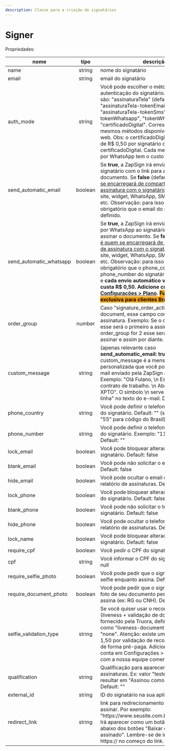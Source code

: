 ```yaml
---
description: Classe para a criação de signatários
---
```


# Signer

Propriedades:

<table><thead><tr><th width="262">nome</th><th width="148.33333333333331" align="center">tipo</th><th>descrição</th></tr></thead><tbody><tr><td>name</td><td align="center">string</td><td>nome do signatário</td></tr><tr><td>email</td><td align="center">string</td><td>email do signatário</td></tr><tr><td>auth_mode</td><td align="center">string</td><td>Você pode escolher o método de autenticação do signatário. Valores possíveis são: "assinaturaTela" (default), "tokenEmail", "assinaturaTela-tokenEmail", "tokenSms", "assinaturaTela-tokenSms", "assinaturaTela-tokenWhatsapp", "tokenWhatsapp" e "certificadoDigital". Correspondem aos mesmos métodos disponíveis na interface web. Obs: o certificadoDigital tem um custo de R$ 0,50 por signatário que assinar com certificadoDigital. Cada mensagem enviada por WhatsApp tem o custo de R$ 0,50.</td></tr><tr><td>send_automatic_email</td><td align="center">boolean</td><td>Se <strong>true</strong>, a ZapSign irá enviar um e-mail ao signatário com o link para assinar o documento. Se <strong>false</strong> (default), <a href="https://docs.zapsign.com.br/documentos/criar-documento#o-que-fazer-com-a-resposta">você é quem se encarregará de compartilhar o link de assinatura com o signatário</a>, seja pelo seu site, widget, WhatsApp, SMS, e-mail, chat etc. Observação: para isso funcionar, é obrigatório que o email do signatário seja definido.</td></tr><tr><td>send_automatic_whatsapp</td><td align="center">boolean</td><td>Se <strong>true</strong>, a ZapSign irá enviar uma mensagem por WhatsApp ao signatário com o link para assinar o documento. Se <strong>false</strong> (default), <a href="https://docs.zapsign.com.br/documentos/criar-documento#o-que-fazer-com-a-resposta">você é quem se encarregará de compartilhar o link de assinatura com o signatário</a>, seja pelo seu site, widget, WhatsApp, SMS, e-mail, chat etc. Observação: para isso funcionar, é obrigatório que o phone_country e phone_number do signatário sejam definidos e <strong>cada envio automático via WhatsApp custa R$ 0,50. Adicione créditos em</strong> <a href="https://app.zapsign.com.br/conta/configuracoes?tab=plans"><strong>Configurações > Plano</strong></a><strong>. </strong><mark style="background-color:orange;"><strong>Funcionalidade exclusiva para clientes Brasil.</strong></mark></td></tr><tr><td>order_group</td><td align="center">number</td><td>Caso "signature_order_active" esteja ativo no document, esse campo controla a ordem de assinatura. Exemplo: Se o order_group é 1, esse será o primeiro a assinar, se o order_group for 2 esse será o segundo a assinar e assim por diante.</td></tr><tr><td>custom_message</td><td align="center">string</td><td>(apenas relevante caso <strong>send_automatic_email: true</strong>). A custom_message é a mensagem personalizada que você pode inserir no e-mail enviado pela ZapSign ao signatário. Exemplo: "Olá Fulano, \n Este é o seu contrato de trabalho. \n Abraços, Equipe XPTO". O símbolo \n serve para "pular uma linha" no texto do e-mail. Default: ""</td></tr><tr><td>phone_country</td><td align="center">string</td><td>Você pode definir o telefone (código do país) do signatário. Default: "" (sugestão: utilizar "55" para código do Brasil)</td></tr><tr><td>phone_number</td><td align="center">string</td><td>Você pode definir o telefone (DDD + número) do signatário. Exemplo: "11998989222". Default: ""</td></tr><tr><td>lock_email</td><td align="center">boolean</td><td>Você pode bloquear alterações ao e-mail do signatário. Default: false</td></tr><tr><td>blank_email</td><td align="center">boolean</td><td>Você pode não solicitar o email do signatário. Default: false</td></tr><tr><td>hide_email</td><td align="center">boolean</td><td>Você pode ocultar o email do signatário no relatório de assinaturas. Default: false</td></tr><tr><td>lock_phone</td><td align="center">boolean</td><td>Você pode bloquear alterações ao telefone do signatário. Default: false</td></tr><tr><td>blank_phone</td><td align="center">boolean</td><td>Você pode não solicitar o telefone do signatário. Default: false</td></tr><tr><td>hide_phone</td><td align="center">boolean</td><td>Você pode ocultar o telefone do signatário no relatório de assinaturas. Default: false</td></tr><tr><td>lock_name</td><td align="center">boolean</td><td>Você pode bloquear alterações ao nome do signatário. Default: false</td></tr><tr><td>require_cpf</td><td align="center">boolean</td><td>Você pedir o CPF do signatário. Default: false</td></tr><tr><td>cpf</td><td align="center">string</td><td>Você informar o CPF do signatário. Default: null</td></tr><tr><td>require_selfie_photo</td><td align="center">boolean</td><td>Você pode pedir que o signatário tire uma selfie enquanto assina. Default: false</td></tr><tr><td>require_document_photo</td><td align="center">boolean</td><td>Você pode pedir que o signatário tire uma foto de seu documento pessoal enquanto assina (ex: RG ou CNH). Default: false</td></tr><tr><td>selfie_validation_type</td><td align="center">string</td><td>Se você quiser usar o reconhecimento facial (liveness + validação de documento), fornecido pela Truora, defina este campo como "liveness-document-match". Default: "none". Atenção: existe um custo extra de R$ 1,50 por validação de reconhecimento facial, de forma pré-paga. Adicione créditos na sua conta em Configurações > Plano ou converse com a nossa equipe comercial.</td></tr><tr><td>qualification</td><td align="center">string</td><td>Qualificação para aparecer no relatório de assinaturas. Ex: valor "testemunha" irá resultar em "Assinou como testemunha". Default: ""</td></tr><tr><td>external_id</td><td align="center">string</td><td>ID do signatário na sua aplicação. Default: ""</td></tr><tr><td>redirect_link</td><td align="center">string</td><td>link para redirecionamento após signatário assinar. Por exemplo: "https://www.seusite.com.br/agradecimento". Irá aparecer como um botão "CONTINUAR" abaixo dos botões "Baixar original" e "Baixar assinado". Lembre-se de inserir o http:// ou https:// no começo do link. Default: "" </td></tr></tbody></table>


